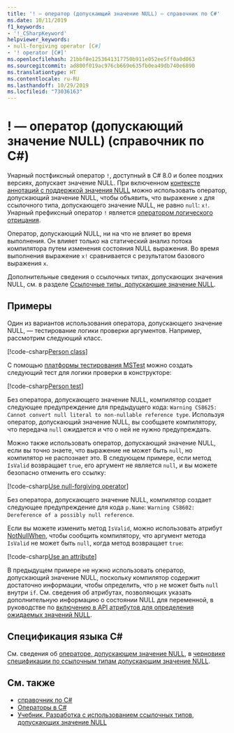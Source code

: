 ```yaml
---
title: '! — оператор (допускающий значение NULL) — справочник по C#'
ms.date: 10/11/2019
f1_keywords:
- '!_CSharpKeyword'
helpviewer_keywords:
- null-forgiving operator [C#]
- '! operator [C#]'
ms.openlocfilehash: 21bbf8e1253641317750b911e052ee5ff0a0d063
ms.sourcegitcommit: ad800f019ac976cb669e635fb0ea49db740e6890
ms.translationtype: HT
ms.contentlocale: ru-RU
ms.lasthandoff: 10/29/2019
ms.locfileid: "73036163"
---
```

# <a name="-null-forgiving-operator-c-reference"></a>! — оператор (допускающий значение NULL) (справочник по C#)

Унарный постфиксный оператор `!`, доступный в C# 8.0 и более поздних версиях, допускает значение NULL. При включенном [контексте аннотаций с поддержкой значения NULL](../../nullable-references.md#nullable-annotation-context) можно использовать оператор, допускающий значение NULL, чтобы объявить, что выражение `x` для ссылочного типа, допускающего значение NULL, не равно `null`: `x!`. Унарный префиксный оператор `!` является [оператором логического отрицания](boolean-logical-operators.md#logical-negation-operator-).

Оператор, допускающий NULL, ни на что не влияет во время выполнения. Он влияет только на статический анализ потока компилятора путем изменения состояния NULL выражения. Во время выполнения выражение `x!` сравнивается с результатом базового выражения `x`.

Дополнительные сведения о ссылочных типах, допускающих значения NULL, см. в разделе [Ссылочные типы, допускающие значение NULL](../../nullable-references.md).

## <a name="examples"></a>Примеры

Один из вариантов использования оператора, допускающего значение NULL, — тестирование логики проверки аргументов. Например, рассмотрим следующий класс.

[!code-csharp[Person class](~/samples/csharp/language-reference/operators/NullForgivingOperator.cs#PersonClass)]

С помощью [платформы тестирования MSTest](../../../core/testing/unit-testing-with-mstest.md) можно создать следующий тест для логики проверки в конструкторе:

[!code-csharp[Person test](~/samples/csharp/language-reference/operators/NullForgivingOperator.cs#TestPerson)]

Без оператора, допускающего значение NULL, компилятор создает следующее предупреждение для предыдущего кода: `Warning CS8625: Cannot convert null literal to non-nullable reference type`. Используя оператор, допускающий значение NULL, вы сообщаете компилятору, что передача `null` ожидается и что о ней не нужно предупреждать.

Можно также использовать оператор, допускающий значение NULL, если вы точно знаете, что выражение не может быть `null`, но компилятор не распознает это. В следующем примере, если метод `IsValid` возвращает `true`, его аргумент не является `null`, и вы можете безопасно отменить его ссылку:

[!code-csharp[Use null-forgiving operator](~/samples/csharp/language-reference/operators/NullForgivingOperator.cs#UseNullForgiving)]

Без оператора, допускающего значение NULL, компилятор создает следующее предупреждение для кода `p.Name`: `Warning CS8602: Dereference of a possibly null reference`.

Если вы можете изменить метод `IsValid`, можно использовать атрибут [NotNullWhen](xref:System.Diagnostics.CodeAnalysis.NotNullWhenAttribute), чтобы сообщить компилятору, что аргумент метода `IsValid` не может быть `null`, когда метод возвращает `true`:

[!code-csharp[Use an attribute](~/samples/csharp/language-reference/operators/NullForgivingOperator.cs#UseAttribute)]

В предыдущем примере не нужно использовать оператор, допускающий значение NULL, поскольку компилятор содержит достаточно информации, чтобы определить, что `p` не может быть `null` внутри `if`. См. сведения об атрибутах, позволяющих указать дополнительную информацию о состоянии NULL для переменной, в руководстве по [включению в API атрибутов для определения ожидаемых значений NULL](../../nullable-attributes.md).

## <a name="c-language-specification"></a>Спецификация языка C#

См. сведения об [операторе, допускающем значение NULL](~/_csharplang/proposals/csharp-8.0/nullable-reference-types-specification.md#the-null-forgiving-operator), в [черновике спецификации по ссылочным типам допускающим значение NULL](~/_csharplang/proposals/csharp-8.0/nullable-reference-types-specification.md).

## <a name="see-also"></a>См. также

- [справочник по C#](../index.md)
- [Операторы в C#](index.md)
- [Учебник. Разработка с использованием ссылочных типов, допускающих значение NULL](../../tutorials/nullable-reference-types.md)
